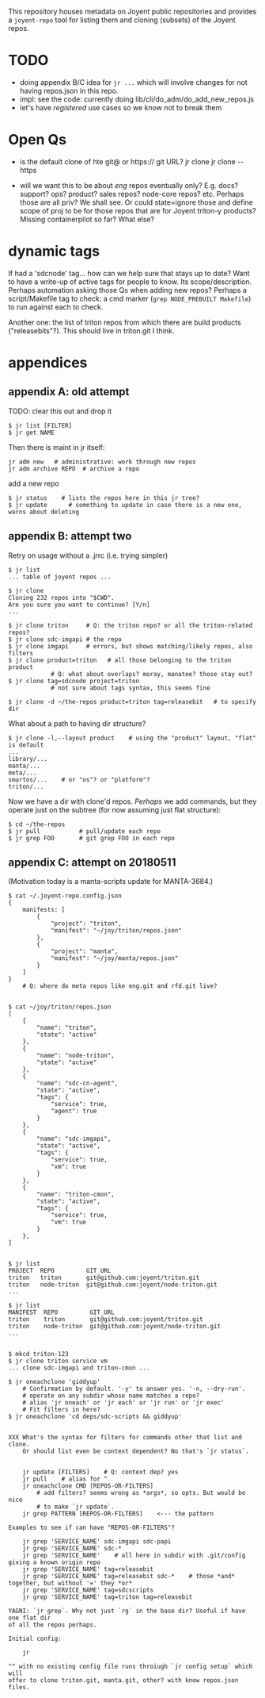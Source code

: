 This repository houses metadata on Joyent public repositories and provides
a `joyent-repo` tool for listing them and cloning (subsets) of the Joyent repos.


# TODO

- doing appendix B/C idea for `jr ...` which will involve changes for not having
  repos.json in this repo.
- impl: see the code:
    currently doing lib/cli/do_adm/do_add_new_repos.js
- let's have *registered* use cases so we know not to break them




# Open Qs


- is the default clone of hte git@ or https:// git URL?
    jr clone
    jr clone --https

- will we want this to be about *eng* repos eventually only? E.g. docs? support?
  ops? product? sales repos? node-core repos? etc. Perhaps those are all priv?
  We shall see. Or could state=ignore those and define scope of proj to be for
  those repos that are for Joyent triton-y products? Missing containerpilot
  so far? What else?



# dynamic tags

If had a 'sdcnode' tag... how can we help sure that stays up to date?
Want to have a write-up of active tags for people to know. Its scope/description.
Perhaps automation asking those Qs when adding new repos?
Perhaps a script/Makefile tag to check: a cmd marker (`grep NODE_PREBUILT Makefile`)
to run against each to check.

Another one: the list of triton repos from which there are build products
("releasebits"?). This should live in triton.git I think.


# appendices

## appendix A: old attempt

TODO: clear this out and drop it

    $ jr list [FILTER]
    $ jr get NAME

Then there is maint in jr itself:

    jr adm new   # administrative: work through new repos
    jr adm archive REPO  # archive a repo

add a new repo

    $ jr status    # lists the repos here in this jr tree?
    $ jr update      # something to update in case there is a new one, warns about deleting


## appendix B: attempt two

Retry on usage without a .jrrc (i.e. trying simpler)

    $ jr list
    ... table of joyent repos ...

    $ jr clone
    Cloning 232 repos into "$CWD".
    Are you sure you want to continue? [Y/n]
    ...

    $ jr clone triton     # Q: the triton repo? or all the triton-related repos?
    $ jr clone sdc-imgapi # the repo
    $ jr clone imgapi     # errors, but shows matching/likely repos, also filters
    $ jr clone product=triton   # all those belonging to the triton product
                # Q: what about overlaps? moray, manatee? those stay out?
    $ jr clone tag=sdcnode project=triton
                # not sure about tags syntax, this seems fine

    $ jr clone -d ~/the-repos product=triton tag=releasebit   # to specify dir

What about a path to having dir structure?

    $ jr clone -l,--layout product    # using the "product" layout, "flat" is default
    ...
    library/...
    manta/...
    meta/...
    smartos/...    # or "os"? or "platform"?
    triton/...

Now we have a dir with clone'd repos. *Perhaps* we add commands, but they
operate just on the subtree (for now assuming just flat structure):

    $ cd ~/the-repos
    $ jr pull           # pull/update each repo
    $ jr grep FOO       # git grep FOO in each repo


## appendix C: attempt on 20180511

(Motivation today is a manta-scripts update for MANTA-3684.)


```
$ cat ~/.joyent-repo.config.json
{
    manifests: [
        {
            "project": "triton",
            "manifest": "~/joy/triton/repos.json"
        },
        {
            "project": "manta",
            "manifest": "~/joy/manta/repos.json"
        }
    ]
}
    # Q: where do meta repos like eng.git and rfd.git live?


$ cat ~/joy/triton/repos.json
[
    {
        "name": "triton",
        "state": "active"
    },
    {
        "name": "node-triton",
        "state": "active"
    },
    {
        "name": "sdc-cn-agent",
        "state": "active",
        "tags": {
            "service": true,
            "agent": true
        }
    },
    {
        "name": "sdc-imgapi",
        "state": "active",
        "tags": {
            "service": true,
            "vm": true
        }
    },
    {
        "name": "triton-cmon",
        "state": "active",
        "tags": {
            "service": true,
            "vm": true
        }
    },
]


$ jr list
PROJECT  REPO         GIT_URL
triton   triton       git@github.com:joyent/triton.git
triton   node-triton  git@github.com:joyent/node-triton.git
...

$ jr list
MANIFEST  REPO         GIT_URL
triton    triton       git@github.com:joyent/triton.git
triton    node-triton  git@github.com:joyent/node-triton.git
...


$ mkcd triton-123
$ jr clone triton service vm
... clone sdc-imgapi and triton-cmon ...

$ jr oneachclone 'giddyup'
    # Confirmation by default. '-y' to answer yes. '-n, --dry-run'.
    # operate on any subdir whose name matches a repo?
    # alias 'jr oneach' or 'jr each' or 'jr run' or 'jr exec'
    # Fit filters in here?
$ jr oneachclone 'cd deps/sdc-scripts && giddyup'


XXX What's the syntax for filters for commands other that list and clone.
    Or should list even be context dependent? No that's `jr status`.


    jr update [FILTERS]    # Q: context dep? yes
    jr pull    # alias for ^
    jr oneachclone CMD [REPOS-OR-FILTERS]
        # add filters? seems wrong as *args*, so opts. But would be nice
        # to make `jr update`.
    jr grep PATTERN [REPOS-OR-FILTERS]    <--- the pattern

Examples to see if can have "REPOS-OR-FILTERS"?

    jr grep 'SERVICE_NAME' sdc-imgapi sdc-papi
    jr grep 'SERVICE_NAME' sdc-*
    jr grep 'SERVICE_NAME'    # all here in subdir with .git/config giving a known origin repo
    jr grep 'SERVICE_NAME' tag=releasebit
    jr grep 'SERVICE_NAME' tag=releasebit sdc-*    # those *and* together, but without '=' they *or*
    jr grep 'SERVICE_NAME' tag=sdcscripts
    jr grep 'SERVICE_NAME' tag=triton tag=releasebit

YAGNI: `jr grep`. Why not just `rg` in the base dir? Useful if have one flat dir
of all the repos perhaps.

Initial config:

    jr

^^ with no existing config file runs throiugh `jr config setup` which will
offer to clone triton.git, manta.git, other? with know repos.json files.
